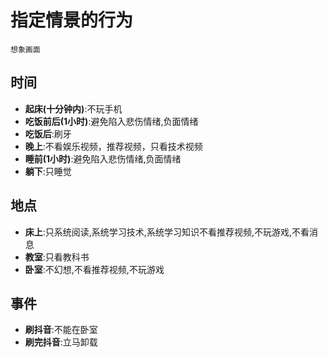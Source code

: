 # 指定情景的行为
`想象画面`

## 时间
- **起床(十分钟内)**:不玩手机
- **吃饭前后(1小时)**:避免陷入悲伤情绪,负面情绪
- **吃饭后**:刷牙
- **晚上**:不看娱乐视频，推荐视频，只看技术视频
- **睡前(1小时)**:避免陷入悲伤情绪,负面情绪
- **躺下**:只睡觉
## 地点
- **床上**:只系统阅读,系统学习技术,系统学习知识不看推荐视频,不玩游戏,不看消息
- **教室**:只看教科书
- **卧室**:不幻想,不看推荐视频,不玩游戏

## 事件
- **刷抖音**:不能在卧室
- **刷完抖音**:立马卸载


